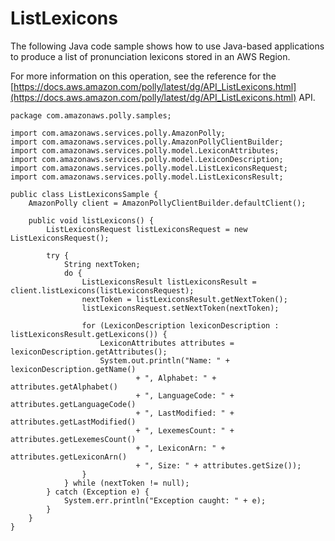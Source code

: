 # ListLexicons<a name="ListLexiconsSample"></a>

The following Java code sample shows how to use Java\-based applications to produce a list of pronunciation lexicons stored in an AWS Region\. 

For more information on this operation, see the reference for the [https://docs.aws.amazon.com/polly/latest/dg/API_ListLexicons.html](https://docs.aws.amazon.com/polly/latest/dg/API_ListLexicons.html) API\. 

```
package com.amazonaws.polly.samples;
 
import com.amazonaws.services.polly.AmazonPolly;
import com.amazonaws.services.polly.AmazonPollyClientBuilder;
import com.amazonaws.services.polly.model.LexiconAttributes;
import com.amazonaws.services.polly.model.LexiconDescription;
import com.amazonaws.services.polly.model.ListLexiconsRequest;
import com.amazonaws.services.polly.model.ListLexiconsResult;
 
public class ListLexiconsSample {
    AmazonPolly client = AmazonPollyClientBuilder.defaultClient();
 
    public void listLexicons() {
        ListLexiconsRequest listLexiconsRequest = new ListLexiconsRequest();
 
        try {
            String nextToken;
            do {
                ListLexiconsResult listLexiconsResult = client.listLexicons(listLexiconsRequest);
                nextToken = listLexiconsResult.getNextToken();
                listLexiconsRequest.setNextToken(nextToken);
 
                for (LexiconDescription lexiconDescription : listLexiconsResult.getLexicons()) {
                    LexiconAttributes attributes = lexiconDescription.getAttributes();
                    System.out.println("Name: " + lexiconDescription.getName()
                            + ", Alphabet: " + attributes.getAlphabet()
                            + ", LanguageCode: " + attributes.getLanguageCode()
                            + ", LastModified: " + attributes.getLastModified()
                            + ", LexemesCount: " + attributes.getLexemesCount()
                            + ", LexiconArn: " + attributes.getLexiconArn()
                            + ", Size: " + attributes.getSize());
                }
            } while (nextToken != null);
        } catch (Exception e) {
            System.err.println("Exception caught: " + e);
        }
    }
}
```